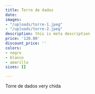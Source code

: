 ```yaml
---
title: Torre de dados
date: 
images:
- "/uploads/torre-1.jpeg"
- "/uploads/torre-2.jpeg"
description: this is meta description
price: '120.00'
discount_price: ''
colors:
- negro
- blanco
- amarillo
sizes: []

---
```

Torre de dados very chida
